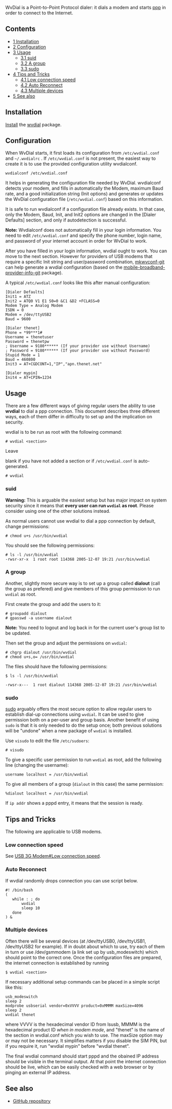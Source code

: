 WvDial is a Point-to-Point Protocol dialer: it dials a modem and starts [ppp](/index.php/Ppp "Ppp") in order to connect to the Internet.

## Contents

*   [1 Installation](#Installation)
*   [2 Configuration](#Configuration)
*   [3 Usage](#Usage)
    *   [3.1 suid](#suid)
    *   [3.2 A group](#A_group)
    *   [3.3 sudo](#sudo)
*   [4 Tips and Tricks](#Tips_and_Tricks)
    *   [4.1 Low connection speed](#Low_connection_speed)
    *   [4.2 Auto Reconnect](#Auto_Reconnect)
    *   [4.3 Multiple devices](#Multiple_devices)
*   [5 See also](#See_also)

## Installation

[Install](/index.php/Install "Install") the [wvdial](https://www.archlinux.org/packages/?name=wvdial) package.

## Configuration

When WvDial starts, it first loads its configuration from `/etc/wvdial.conf` and `~/.wvdialrc` . If `/etc/wvdial.conf` is not present, the easiest way to create it is to use the provided configuration utility wvdialconf.

```
wvdialconf /etc/wvdial.conf

```

It helps in generating the configuration file needed by WvDial. wvdialconf detects your modem, and fills in automatically the Modem, maximum Baud rate, and a good initialization string (Init options) and generates or updates the WvDial configuration file (`/etc/wvdial.conf`) based on this information.

It is safe to run wvdialconf if a configuration file already exists. In that case, only the Modem, Baud, Init, and Init2 options are changed in the [Dialer Defaults] section, and only if autodetection is successful.

**Note:** Wvdialconf does not automatically fill in your login information. You need to edit `/etc/wvdial.conf` and specify the phone number, login name, and password of your internet account in order for WvDial to work.

After you have filled in your login information, wvdial ought to work. You can move to the next section. However for providers of USB modems that require a specific Init string and user/password combination, [mkwvconf-git](https://aur.archlinux.org/packages/mkwvconf-git/) can help generate a wvdial configuration (based on the [mobile-broadband-provider-info-git](https://aur.archlinux.org/packages/mobile-broadband-provider-info-git/) package).

A typical `/etc/wvdial.conf` looks like this after manual configuration:

```
[Dialer Defaults]
Init1 = ATZ
Init2 = ATQ0 V1 E1 S0=0 &C1 &D2 +FCLASS=0
Modem Type = Analog Modem
ISDN = 0
Modem = /dev/ttyUSB2
Baud = 9600

[Dialer thenet]
Phone = *99***1#
Username = thenetuser
Password = thenetpw
; Username = 9180****** (If your provider use without Username)
; Password = 9180****** (If your provider use without Password)
Stupid Mode = 1
Baud = 460800
Init3 = AT+CGDCONT=1,"IP","apn.thenet.net"

[Dialer mypin]
Init4 = AT+CPIN=1234
```

## Usage

There are a few different ways of giving regular users the ability to use **wvdial** to dial a ppp connection. This document describes three different ways, each of them differ in difficulty to set up and the implication on security.

wvdial is to be run as root with the following command:

```
# wvdial <section>

```

Leave <section> blank if you have not added a section or if `/etc/wvdial.conf` is auto-generated.

```
# wvdial

```

### suid

**Warning:** This is arguable the easiest setup but has major impact on system security since it means that **every user can run `wvdial` as root**. Please consider using one of the other solutions instead.

As normal users cannot use wvdial to dial a ppp connection by default, change permissions:

```
# chmod u+s /usr/bin/wvdial

```

You should see the following permissions:

```
# ls -l /usr/bin/wvdial
-rwsr-xr-x  1 root root 114368 2005-12-07 19:21 /usr/bin/wvdial

```

### A group

Another, slightly more secure way is to set up a group called **dialout** (call the group as prefered) and give members of this group permission to run `wvdial` as root.

First create the group and add the users to it:

```
# groupadd dialout
# gpasswd -a username dialout

```

**Note:** You need to logout and log back in for the current user's group list to be updated.

Then set the group and adjust the permissions on `wvdial`:

```
# chgrp dialout /usr/bin/wvdial
# chmod u+s,o= /usr/bin/wvdial

```

The files should have the following permissions:

 `$ ls -l /usr/bin/wvdial` 
```
-rwsr-x---  1 root dialout 114368 2005-12-07 19:21 /usr/bin/wvdial

```

### sudo

[sudo](/index.php/Sudo "Sudo") arguably offers the most secure option to allow regular users to establish dial-up connections using `wvdial`. It can be used to give permission both on a per-user and group basis. Another benefit of using `sudo` is that it is only needed to do the setup once; both previous solutions will be "undone" when a new package of `wvdial` is installed.

Use `visudo` to edit the file `/etc/sudoers`:

```
# visudo

```

To give a specific user permission to run `wvdial` as root, add the following line (changing the username):

```
username localhost = /usr/bin/wvdial

```

To give all members of a group (`dialout` in this case) the same permission:

```
%dialout localhost = /usr/bin/wvdial

```

If `ip addr` shows a pppd entry, it means that the session is ready.

## Tips and Tricks

The following are applicable to USB modems.

### Low connection speed

See [USB 3G Modem#Low connection speed](/index.php/USB_3G_Modem#Low_connection_speed "USB 3G Modem").

### Auto Reconnect

If wvdial randomly drops connection you can use script below.

```
#! /bin/bash
(
   while : ; do
       wvdial
       sleep 10
   done
) &

```

### Multiple devices

Often there will be several devices (at /dev/ttyUSB0, /dev/ttyUSB1, /dev/ttyUSB2 for example). If in doubt about which to use, try each of them in turn or use /dev/gsmmodem (a link set up by usb_modeswitch) which should point to the correct one. Once the configuration files are prepared, the internet connection is established by running

```
$ wvdial <section>

```

If necessary additional setup commands can be placed in a simple script like this:

```
usb_modeswitch
sleep 2
modprobe usbserial vendor=0xVVVV product=0xMMMM maxSize=4096
sleep 2
wvdial thenet

```

where VVVV is the hexadecimal vendor ID from lsusb, MMMM is the hexadecimal product ID *when in modem mode*, and "thenet" is the name of the section in wvdial.conf which you wish to use. The maxSize option may or may not be necessary. It simplifies matters if you disable the SIM PIN, but if you require it, run "wvdial mypin" before "wvdial thenet".

The final wvdial command should start pppd and the obained IP address should be visible in the terminal output. At that point the internet connection should be live, which can be easily checked with a web browser or by pinging an external IP address.

## See also

*   [GitHub repository](https://github.com/wlach/wvdial)